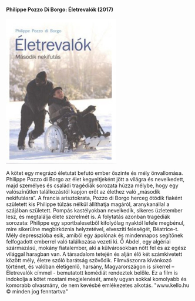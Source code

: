 #### <a name="id_1267">Philippe Pozzo Di Borgo: Életrevalók (2017)</a>
<img src="https://github.com/BercziSandor/calibre_lib/raw/main/Philippe%20Pozzo%20Di%20Borgo/Eletrevalok%20%281267%29/cover.jpg" alt="cover" width="300"/>

<div>
<p>A kötet egy megrázó életutat befutó ember őszinte és mély önvallomása. Philippe Pozzo di Borgo az élet kegyeltjeként jött a világra és nevelkedett, majd személyes és családi tragédiák sorozata húzza mélybe, hogy egy valószínűtlen találkozástól kapjon erőt az élethez való „második nekifutásra”. A francia arisztokrata, Pozzo di Borgo herceg ötödik fiaként született kis Philippe túlzás nélkül állíthatja magáról, aranykanállal a szájában született. Pompás kastélyokban nevelkedik, sikeres üzletember lesz, és megtalálja élete szerelmét is. A folytatás azonban tragédiák sorozata: Philippe egy sportbalesetből kifolyólag nyaktól lefele megbénul, mire sikerülne megbirkóznia helyzetével, elveszíti feleségét, Béatrice-t. Mély depresszióba esik, amiből egy ápolónak és mindennapos segítőnek felfogadott emberrel való találkozása vezeti ki. Ő Abdel, egy algériai származású, mokány fiatalember, aki a külvárosokban nőtt fel és az egész világgal haragban van. A társadalom tetején és alján élő két számkivetett között mély, életre szóló barátság szövődik. Filmvászonra kívánkozó történet, és valóban életigenlő, harsány, Magyarországon is sikerrel – Életrevalók címmel - bemutatott komédiát rendeztek belőle. Ez a film is indokolja a kötet mostani megjelenését, amely ugyan sokkal komolyabb és komorabb olvasmány, de nem kevésbé emlékezetes alkotás. "www.kello.hu © minden jog fenntartva"</p></div>

